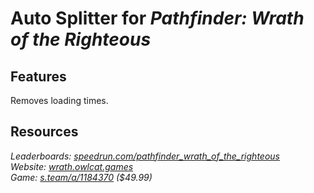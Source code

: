 # Auto Splitter for ***Pathfinder: Wrath of the Righteous***
## Features
Removes loading times.

## Resources
*Leaderboards: [speedrun.com/pathfinder_wrath_of_the_righteous](https://speedrun.com/pathfinder_wrath_of_the_righteous)*  
*Website: [wrath.owlcat.games](https://wrath.owlcat.games)*  
*Game: [s.team/a/1184370](https://s.team/a/1184370) ($49.99)*